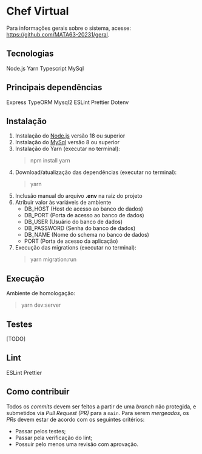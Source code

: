 # Chef Virtual

Para informações gerais sobre o sistema, acesse: https://github.com/MATA63-20231/geral.

## Tecnologias
Node.js
Yarn
Typescript
MySql

## Principais dependências
Express
TypeORM
Mysql2
ESLint
Prettier
Dotenv

## Instalação
1. Instalação do [Node.js](https://nodejs.org/en/download) versão 18 ou superior
2. Instalação do [MySql](https://www.mysql.com/downloads/) versão 8 ou superior
3. Instalação do Yarn (executar no terminal):
    > npm install yarn
4. Download/atualização das dependências (executar no terminal):
    > yarn
5. Inclusão manual do arquivo **.env** na raíz do projeto
6. Atribuir valor às variáveis de ambiente
    * DB_HOST (Host de acesso ao banco de dados)
    * DB_PORT (Porta de acesso ao banco de dados)
    * DB_USER (Usuário do banco de dados)
    * DB_PASSWORD (Senha do banco de dados)
    * DB_NAME (Nome do schema no banco de dados)
    * PORT (Porta de acesso da aplicação)
7. Execução das migrations (executar no terminal):
    > yarn migration:run

## Execução
Ambiente de homologação:
> yarn dev:server

## Testes
[TODO]

## Lint
ESLint
Prettier

## Como contribuir
Todos os _commits_ devem ser feitos a partir de uma _branch_ não protegida, e submetidos via _Pull Request (PR)_ para a `main`. Para serem _mergeados_, os _PRs_ devem estar de acordo com os seguintes critérios:

- Passar pelos testes;
- Passar pela verificação do lint;
- Possuir pelo menos uma revisão com aprovação.
